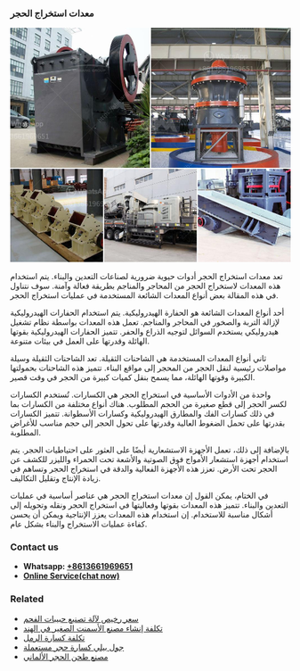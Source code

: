 <h3>معدات استخراج الحجر</h3><img src='1701854189.jpg' alt=''><p>تعد معدات استخراج الحجر أدوات حيوية ضرورية لصناعات التعدين والبناء. يتم استخدام هذه المعدات لاستخراج الحجر من المحاجر والمناجم بطريقة فعالة وآمنة. سوف نتناول في هذه المقالة بعض أنواع المعدات الشائعة المستخدمة في عمليات استخراج الحجر.</p><p>أحد أنواع المعدات الشائعة هو الحفارة الهيدروليكية. يتم استخدام الحفارات الهيدروليكية لإزالة التربة والصخور في المحاجر والمناجم. تعمل هذه المعدات بواسطة نظام تشغيل هيدروليكي يستخدم السوائل لتوجيه الذراع والحفر. تتميز الحفارات الهيدروليكية بقوتها الهائلة وقدرتها على العمل في بيئات متنوعة.</p><p>ثاني أنواع المعدات المستخدمة هي الشاحنات الثقيلة. تعد الشاحنات الثقيلة وسيلة مواصلات رئيسية لنقل الحجر من المحجر إلى مواقع البناء. تتميز هذه الشاحنات بحمولتها الكبيرة وقوتها الهائلة، مما يسمح بنقل كميات كبيرة من الحجر في وقت قصير.</p><p>واحدة من الأدوات الأساسية في استخراج الحجر هي الكسارات. تُستخدم الكسارات لكسر الحجر إلى قطع صغيرة من الحجم المطلوب. هناك أنواع مختلفة من الكسارات بما في ذلك كسارات الفك والمطارق الهيدروليكية وكسارات الأسطوانة. تتميز الكسارات بقدرتها على تحمل الضغوط العالية وقدرتها على تحول الحجر إلى حجم مناسب للأغراض المطلوبة.</p><p>بالإضافة إلى ذلك، تعمل الأجهزة الاستشعارية أيضًا على العثور على احتياطيات الحجر. يتم استخدام أجهزة استشعار الأمواج فوق الصوتية والأشعة تحت الحمراء والليزر للكشف عن الحجر تحت الأرض. تعزز هذه الأجهزة الفعالية والدقة في استخراج الحجر وتساهم في زيادة الإنتاج وتقليل التكاليف.</p><p>في الختام، يمكن القول إن معدات استخراج الحجر هي عناصر أساسية في عمليات التعدين والبناء. تتميز هذه المعدات بقوتها وفعاليتها في استخراج الحجر ونقله وتحويله إلى أشكال مناسبة للاستخدام. إن استخدام هذه المعدات يعزز الإنتاجية ويمكن أن يحسن كفاءة عمليات الاستخراج والبناء بشكل عام.</p><h3>Contact us</h3><ul><li><strong>Whatsapp:&nbsp;<a href="https://wa.me/8613661969651">+8613661969651</a></strong></li><li><a href="https://swt.shibang-china.com/?git&amp;zhl&amp;معدات استخراج الحجر"><strong>Online Service(chat now)</strong></a></li></ul><h3>Related</h3><ul><li><a href='سعر رخيص لآلة تصنيع حبيبات الفحم.md'>سعر رخيص لآلة تصنيع حبيبات الفحم</a></li><li><a href='تكلفة إنشاء مصنع الأسمنت الصغير في الهند.md'>تكلفة إنشاء مصنع الأسمنت الصغير في الهند</a></li><li><a href='تكلفة كسارة الرمل.md'>تكلفة كسارة الرمل</a></li><li><a href='جول بيلي كسارة حجر مستعملة.md'>جول بيلي كسارة حجر مستعملة</a></li><li><a href='مصنع طحن الحجر الألماني.md'>مصنع طحن الحجر الألماني</a></li></ul>